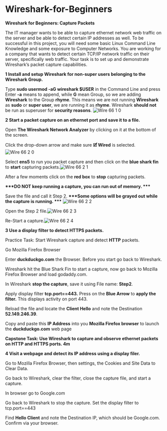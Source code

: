 # Wireshark-for-Beginners







**Wireshark for Beginners: Capture Packets**

The IT manager wants to be able to capture ethernet network web traffic on the server and be able to detect certain IP addresses as well.
To be successful in this project, you will need some basic Linux Command Line Knowledge and some exposure to Computer Networks.
You are working for a company that wants to detect certain TCP/IP network traffic on their server, specifically web traffic. Your task is to set up and demonstrate Wireshark’s packet capture capabilities.

**1 Install and setup Wireshark for non-super users belonging to the Wireshark Group.**

Type **sudo usermod -aG wireshark $USER** in the Command Line and press Enter
**\-a** means to append, while **G** mean Group, so we are adding **Wireshark** to the Group **rhyme**.
This means we are not running **Wireshark** as **sudo** or **super user**, we are running it as **rhyme**.
Wireshark **should not** be run as superuser for **security reasons**.
![Wire 66 1 0](https://github.com/TDCybersecurity/Wireshark-for-Beginners-/assets/142702123/6398908d-f828-4664-9077-9fea530fd5b0)

**2 Start a packet capture on an ethernet port and save it to a file.**

Open **The Wireshark Network Analyzer** by clicking on it at the bottom of the screen.

Click the drop-down arrow and make sure **🗹 Wired** is selected. ![Wire 66 2 0](https://github.com/TDCybersecurity/Wireshark-for-Beginners-/assets/142702123/17d9dbc1-1d90-43f6-812c-9dabf1dbced6)

Select **ens5** to run you packet capture and then click on the **blue shark fin** to **start** capturing packets.![Wire 66 2 1](https://github.com/TDCybersecurity/Wireshark-for-Beginners-/assets/142702123/6f958198-102e-4efc-8076-e686767b6197)

After a few moments click on the **red box** to **stop** capturing packets.

**\*\*\*DO NOT keep running a capture, you can run out of memory. \*\*\***

Save the file and call it Step 2. **\*\*\*Some options will be grayed out while the capture is running. \*\*\*** ![Wire 66 2 2](https://github.com/TDCybersecurity/Wireshark-for-Beginners-/assets/142702123/4dd2870b-08f5-4f3a-95bc-fae6db96deb6)

Open the Step 2 file.![Wire 66 2 3](https://github.com/TDCybersecurity/Wireshark-for-Beginners-/assets/142702123/0d4907ae-435c-4a3e-aeeb-0281f5b701a3)

Re-Start a capture.![Wire 66 2 4](https://github.com/TDCybersecurity/Wireshark-for-Beginners-/assets/142702123/1a1f1f35-5da7-47e3-9a2b-9da4343bd06d)


**3 Use a display filter to detect HTTPS packets.**

Practice Task: Start Wireshark capture and detect **HTTP** packets.

Go Mozilla Firefox Browser

Enter **duckduckgo.com** the Browser. Before you start go back to Wireshark.

Wireshark hit the Blue Shark Fin to start a capture, now go back to Mozilla Firefox Browser and load godaddy.com.

In Wireshark **stop the capture**, save it using File name: **Step2**.

Apply display filter **tcp.port==443.** Press on the **Blue Arrow** to **apply the filter.** This displays activity on port 443.

Reload the file and locate the **Client Hello** and note the Destination **52.149.246.39**.

Copy and paste this **IP Address** into you **Mozilla Firefox browser** to launch the **duckduckgo.com** web page

**Capstone Task: Use Wireshark to capture and observe ethernet packets on HTTP and HTTPS ports. 4m**

**4 Visit a webpage and detect its IP address using a display filer.**

Go to Mozilla Firefox Browser, then settings, the Cookies and Site Data to Clear Data.

Go back to Wireshark, clear the filter, close the capture file, and start a capture.

In browser go to Google.com

Go back to Wireshark to stop the capture. Set the display filter to tcp.port==443

Find **Hello Client** and note the Destination IP, which should be Google.com. Confirm via your browser.
